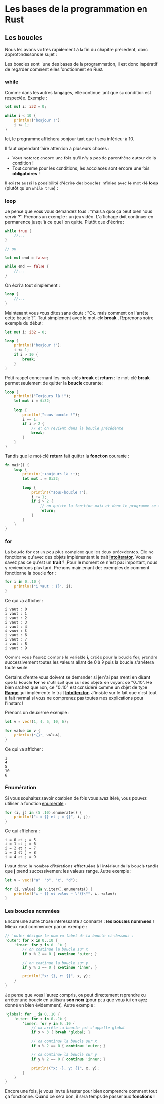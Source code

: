 # Les bases de la programmation en Rust

## Les boucles

Nous les avons vu très rapidement à la fin du chapitre précédent, donc approfondissons le sujet :

Les boucles sont l'une des bases de la programmation, il est donc impératif de regarder comment elles fonctionnent en Rust.

### while

Comme dans les autres langages, elle continue tant que sa condition est respectée. Exemple :

```Rust
let mut i: i32 = 0;

while i < 10 {
    println!("bonjour !");
    i += 1;
}
```

Ici, le programme affichera bonjour tant que i sera inférieur à 10.

Il faut cependant faire attention à plusieurs choses :

-   Vous noterez encore une fois qu'il n'y a pas de parenthèse autour de la condition !
-   Tout comme pour les conditions, les accolades sont encore une fois __obligatoires__ !

Il existe aussi la possibilité d'écrire des boucles infinies avec le mot clé __loop__ (plutôt qu'un `while true`) :

### loop

Je pense que vous vous demandez tous : "mais à quoi ça peut bien nous servir ?". Prenons un exemple : un jeu vidéo. L'affichage doit continuer en permanence jusqu'à ce que l'on quitte. Plutôt que d'écrire :

```Rust
while true {
    //...
}

// ou

let mut end = false;

while end == false {
    //...
}
```

On écrira tout simplement :

```Rust
loop {
    //...
}
```

Maintenant vous vous dites sans doute : "Ok, mais comment on l'arrête cette boucle ?". Tout simplement avec le mot-clé __break__ . Reprenons notre exemple du début :

```Rust
let mut i: i32 = 0;

loop {
    println!("bonjour !");
    i += 1;
    if i > 10 {
        break;
    }
}
```

Petit rappel concernant les mots-clés __break__ et __return__ : le mot-clé __break__ permet seulement de quitter la __boucle__ courante :

```Rust
loop {
    println!("Toujours là !");
    let mut i = 0i32;
    
    loop {
        println!("sous-boucle !");
        i += 1;
        if i > 2 {
            // et on revient dans la boucle précédente
            break;
        }
    }
}
```

Tandis que le mot-clé __return__ fait quitter la __fonction__ courante :

```Rust
fn main() {
    loop {
        println!("Toujours là !");
        let mut i = 0i32;
        
        loop {
            println!("sous-boucle !");
            i += 1;
            if i > 2 {
                // on quitte la fonction main et donc le programme se termine
                return;
            }
        }
    }
}
```

### for

La boucle for est un peu plus complexe que les deux précédentes. Elle ne fonctionne qu'avec des objets implémentant le trait [__IntoIterator__](https://doc.rust-lang.org/stable/std/iter/trait.IntoIterator.html). Vous ne savez pas ce qu'est un __trait__ ? ,Pour le moment ce n'est pas important, nous y reviendrons plus tard. Prenons maintenant des exemples de comment fonctionne la boucle __for__ :

```Rust
for i in 0..10 {
    println!("i vaut : {}", i);
}
```

Ce qui va afficher :

```Shell
i vaut : 0
i vaut : 1
i vaut : 2
i vaut : 3
i vaut : 4
i vaut : 5
i vaut : 6
i vaut : 7
i vaut : 8
i vaut : 9
```

Comme vous l'aurez compris la variable __i__, créée pour la boucle __for__, prendra successivement toutes les valeurs allant de 0 à 9 puis la boucle s'arrêtera toute seule.

Certains d'entre vous doivent se demander si je n'ai pas menti en disant que la boucle __for__ ne s'utilisait que sur des objets en voyant ce "0..10". Hé bien sachez que non, ce "0..10" est considéré comme un objet de type [__Range__](https://doc.rust-lang.org/stable/std/ops/struct.Range.html) qui implémente le trait [__IntoIterator__](https://doc.rust-lang.org/stable/std/iter/trait.IntoIterator.html). J'insiste sur le fait que c'est tout à fait normal si vous ne comprenez pas toutes mes explications pour l'instant !

Prenons un deuxième exemple :

```Rust
let v = vec!(1, 4, 5, 10, 6);

for value in v {
    println!("{}", value);
}
```

Ce qui va afficher :

```Shell
1
4
5
10
6
```

### Énumération

Si vous souhaitez savoir combien de fois vous avez itéré, vous pouvez utiliser la fonction [enumerate](https://doc.rust-lang.org/nightly/std/iter/trait.Iterator.html#method.enumerate) :

```Rust
for (i, j) in (5..10).enumerate() {
    println!("i = {} et j = {}", i, j);
}
```

Ce qui affichera :

```Shell
i = 0 et j = 5
i = 1 et j = 6
i = 2 et j = 7
i = 3 et j = 8
i = 4 et j = 9
```

__i__ vaut donc le nombre d'itérations effectuées à l'intérieur de la boucle tandis que __j__ prend successivement les valeurs range. Autre exemple :

```Rust
let v = vec!("a", "b", "c", "d");

for (i, value) in v.iter().enumerate() {
    println!("i = {} et value = \"{}\"", i, value);
}
```

### Les boucles nommées

Encore une autre chose intéressante à connaître : __les boucles nommées__ ! Mieux vaut commencer par un exemple :

```Rust
// 'outer désigne le nom ou label de la boucle ci-dessous :
'outer: for x in 0..10 {
    'inner: for y in 0..10 {
        // on continue la boucle sur x
        if x % 2 == 0 { continue 'outer; }

        // on continue la boucle sur y
        if y % 2 == 0 { continue 'inner; }

        println!("x: {}, y: {}", x, y);
    }
}
```

Je pense que vous l'aurez compris, on peut directement reprendre ou arrêter une boucle en utilisant __son nom__ (pour peu que vous lui en ayez donné un bien évidemment). Autre exemple :

```Rust
'global: for _ in 0..10 {
    'outer: for x in 0..10 {
        'inner: for y in 0..10 {
            // on arrête la boucle qui s'appelle global
            if x > 3 { break 'global; }

            // on continue la boucle sur x
            if x % 2 == 0 { continue 'outer; }

            // on continue la boucle sur y
            if y % 2 == 0 { continue 'inner; }

            println!("x: {}, y: {}", x, y);
        }
    }
}
```

Encore une fois, je vous invite à tester pour bien comprendre comment tout ça fonctionne. Quand ce sera bon, il sera temps de passer aux __fonctions__ !
